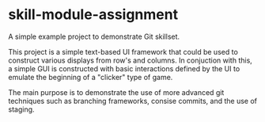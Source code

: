 # skill-module-assignment
A simple example project to demonstrate Git skillset.

This project is a simple text-based UI framework that could be used to construct various displays from row's and columns. In conjuction with this, a simple GUI is constructed with basic interactions defined by the UI to emulate the beginning of a "clicker" type of game.

The main purpose is to demonstrate
the use of more advanced git techniques such as branching frameworks, consise commits, and the use of staging.
